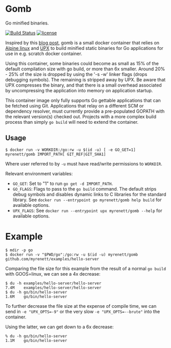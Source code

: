 # Gomb
Go minified binaries.

[![Build Status](https://travis-ci.org/myreentt/gomb.svg?branch=master)](https://travis-ci.org/myrenett/gomb)
[![license](https://img.shields.io/badge/License-Apache%202.0-blue.svg)](LICENSE)

Inspired by this [blog post](https://blog.filippo.io/shrink-your-go-binaries-with-this-one-weird-trick/), gomb is a small docker container that relies on [Alpine linux](https://www.alpinelinux.org/) and [UPX](http://upx.sourceforge.net/) to build minified static binaries for Go applications for use in e.g. scratch docker container.

Using this container, some binaries could become as small as 15% of the default compilation size with go build, or more than 6x smaller. Around 20% - 25% of the size is dropped by using the '-s -w' linker flags (drops debugging symbols). The remaining is stripped away by UPX. Be aware that UPX compresses the binary, and that there is a small overhead associated by uncompressing the application into memory on application startup.

This container image only fully supports Go gettable applications that can be fetched using Git. Applications that relay on a different SCM or dependency resolver, must currently provide a pre-populated GOPATH with the relevant version(s) checked out. Projects with a more complex build process than simply `go build` will need to extend the container.

## Usage

    $ docker run -v WORKDIR:/go:rw -u $(id -u) [ -e GO_GET=1] myrenett/gomb IMPORT_PATH[ GIT_REF|GIT_SHA1]


Where user referred to by `-u` must have read/write permissions to `WORKDIR`.

Relevant environment variables:

- `GO_GET`: Set to "1" to run `go get -d IMPORT_PATH`.
- `GO_FLAGS`: Flags to pass to the `go build` command. The default strips debug symbols and disables dynamic links to C libraries for the standard library. See `docker run --entrypoint go myrenett/gomb help build` for available options.
- `UPX_FLAGS`: See `docker run --entrypoint upx myrenett/gomb --help` for available options.

# Example

    $ mdir -p go
    $ docker run -v "$PWD/go":/go:rw -u $(id -u) myrenett/gomb github.com/myrenett/examples/hello-server

Comparing the file size for this example from the result of a normal `go build` with GOOS=linux, we can see a 4x decrease:

    $ du -h examples/hello-server/hello-server
    7.4M	examples/hello-server/hello-server
    $ du -h go/bin/hello-server
    1.6M	go/bin/hello-server

To further decrease the file size at the expense of compile time, we can send in `-e "UPX_OPTS=-9"` or the very slow `-e "UPX_OPTS=--brute"` into the container.

Using the latter, we can get down to a 6x decrease:

    % du -h go/bin/hello-server
    1.1M	go/bin/hello-server
